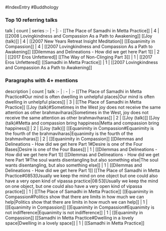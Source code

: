 #IndexEntry #Buddhology

### Top 10 referring talks
talk | count | series
:- | - |: -
[[The Place of Samadhi in Metta Practice]] | 4 | [[2008 Lovingkindness and Compassion As a Path to Awakening]]
[[Joy (talk)]] | 4 | [[2007 New Years Retreat Insight Meditation]]
[[Equanimity in Compassion]] | 4 | [[2007 Lovingkindness and Compassion As a Path to Awakening]]
[[Dilemmas and Delineations - How did we get here Part 1]] | 2 | [[2017 Eros Unfettered]]
[[The Way of Non-Clinging Part 3]] | 1 | [[2017 Eros Unfettered]]
[[Samadhi in Metta Practice]] | 1 | [[2007 Lovingkindness and Compassion As a Path to Awakening]]

### Paragraphs with 4+ mentions
description | count | talk
:- | : - | :-
[[The Place of Samadhi in Metta Practice#Our mind is often dwelling in unhelpful places\|Our mind is often dwelling in unhelpful places]] | 3 | [[The Place of Samadhi in Metta Practice]]
[[Joy (talk)#Sometimes in the West joy does not receive the same attention as other brahmaviharas\|Sometimes in the West, joy does not receive the same attention as other brahmaviharas]] | 2 | [[Joy (talk)]]
[[Joy (talk)#Metta and compassion bring happiness\|Metta and compassion bring happiness]] | 2 | [[Joy (talk)]]
[[Equanimity in Compassion#Equanimity is the fourth of the brahmaviharas\|Equanimity is the fourth of the brahmaviharas]] | 2 | [[Equanimity in Compassion]]
[[Dilemmas and Delineations - How did we get here Part 1#Desire is one of the Four Bases\|Desire is one of the Four Bases]] | 1 | [[Dilemmas and Delineations - How did we get here Part 1]]
[[Dilemmas and Delineations - How did we get here Part 1#The soul wants disentangling but also something else\|The soul wants disentangling, but also something else]] | 1 | [[Dilemmas and Delineations - How did we get here Part 1]]
[[The Place of Samadhi in Metta Practice#0853[Usually we keep the mind on one object but one could also have a very open kind of vipassa practice\|08:53[Usually we keep the mind on one object, but one could also have a very open kind of vipassa practice]] | 1 | [[The Place of Samadhi in Metta Practice]]
[[Equanimity in Compassion#Politics show that there are limits in how much we can help\|Politics show that there are limits in how much we can help]] | 1 | [[Equanimity in Compassion]]
[[Equanimity in Compassion#Equanimity is not indifference\|Equanimity is not indifference]] | 1 | [[Equanimity in Compassion]]
[[Samadhi in Metta Practice#Dwelling in a lovely space\|Dwelling in a lovely space]] | 1 | [[Samadhi in Metta Practice]]

